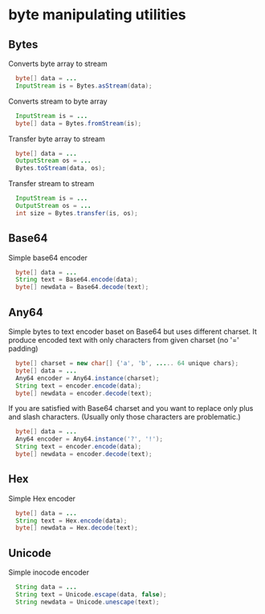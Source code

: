 
# byte manipulating utilities

## Bytes

Converts byte array to stream  
```java
  byte[] data = ...
  InputStream is = Bytes.asStream(data);
```

Converts stream to byte array
```java
  InputStream is = ...
  byte[] data = Bytes.fromStream(is);
```

Transfer byte array to stream
```java
  byte[] data = ...
  OutputStream os = ...
  Bytes.toStream(data, os);
```

Transfer stream to stream
```java
  InputStream is = ...
  OutputStream os = ...
  int size = Bytes.transfer(is, os);
```


## Base64

Simple base64 encoder

```java
  byte[] data = ...
  String text = Base64.encode(data);
  byte[] newdata = Base64.decode(text);
```

## Any64

Simple bytes to text encoder baset on Base64 but uses different charset.
It produce encoded text with only characters from given charset (no '=' 
padding)

```java
  byte[] charset = new char[] {'a', 'b', ..... 64 unique chars};
  byte[] data = ...
  Any64 encoder = Any64.instance(charset);
  String text = encoder.encode(data);
  byte[] newdata = encoder.decode(text);
```
If you are satisfied with Base64 charset and you want to replace only plus 
and slash characters. (Usually only those characters are problematic.)
```java
  byte[] data = ...
  Any64 encoder = Any64.instance('?', '!');
  String text = encoder.encode(data);
  byte[] newdata = encoder.decode(text);
```

## Hex

Simple Hex encoder

```java
  byte[] data = ...
  String text = Hex.encode(data);
  byte[] newdata = Hex.decode(text);
```

## Unicode

Simple inocode encoder

```java
  String data = ...
  String text = Unicode.escape(data, false);
  String newdata = Unicode.unescape(text);
```



